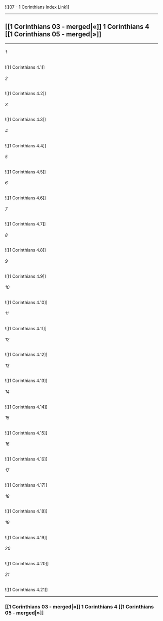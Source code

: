 ![[07 - 1 Corinthians Index Link]]

---
##  [[1 Corinthians 03 - merged|«]] 1 Corinthians 4 [[1 Corinthians 05 - merged|»]]

---

###### 1
![[1 Corinthians 4.1]] 

###### 2
![[1 Corinthians 4.2]] 

###### 3
![[1 Corinthians 4.3]] 

###### 4
![[1 Corinthians 4.4]]

###### 5 
![[1 Corinthians 4.5]] 

###### 6
![[1 Corinthians 4.6]] 

###### 7
![[1 Corinthians 4.7]] 

###### 8
![[1 Corinthians 4.8]] 

###### 9
![[1 Corinthians 4.9]] 

###### 10
![[1 Corinthians 4.10]] 

###### 11
![[1 Corinthians 4.11]] 

###### 12
![[1 Corinthians 4.12]]

###### 13
![[1 Corinthians 4.13]] 

###### 14
![[1 Corinthians 4.14]] 

###### 15
![[1 Corinthians 4.15]]

###### 16
![[1 Corinthians 4.16]] 

###### 17
![[1 Corinthians 4.17]]

###### 18
![[1 Corinthians 4.18]] 

###### 19
![[1 Corinthians 4.19]] 

###### 20
![[1 Corinthians 4.20]]

###### 21
![[1 Corinthians 4.21]] 


---
###  [[1 Corinthians 03 - merged|«]] 1 Corinthians 4 [[1 Corinthians 05 - merged|»]]